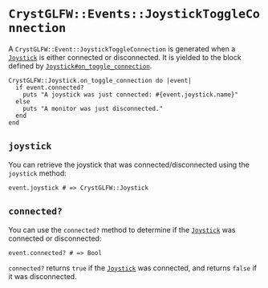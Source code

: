 # `CrystGLFW::Events::JoystickToggleConnection`

A `CrystGLFW::Event::JoystickToggleConnection` is generated when a [`Joystick`](/deep-dive/joysticks.md) is either connected or disconnected. It is yielded to the block defined by [`Joystick#on_toggle_connection`](/deep-dive/joysticks.md).

```crystal
CrystGLFW::Joystick.on_toggle_connection do |event|
  if event.connected?
    puts "A joystick was just connected: #{event.joystick.name}"
  else
    puts "A monitor was just disconnected."
  end
end
```

## `joystick`

You can retrieve the joystick that was connected/disconnected using the `joystick` method:

```crystal
event.joystick # => CrystGLFW::Joystick
```

## `connected?`

You can use the `connected?` method to determine if the [`Joystick`](/deep-dive/joysticks.md) was connected or disconnected:

```crystal
event.connected? # => Bool
```

`connected?` returns `true` if the [`Joystick`](/deep-dive/joysticks.md) was connected, and returns `false` if it was disconnected.



